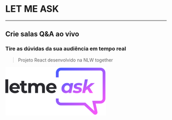 # LET ME ASK
---
## Crie salas Q&A ao vivo
### Tire as dúvidas da sua audiência em tempo real

> Projeto React  desenvolvido na NLW together

<img src="https://github.com/MatheusOrange211/let-me-ask/blob/main/letmeask/src/assets/logo.svg">

